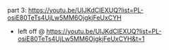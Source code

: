 part 3: https://youtu.be/UIJKdCIEXUQ?list=PL-osiE80TeTs4UjLw5MM6OjgkjFeUxCYH

- left off @ https://youtu.be/UIJKdCIEXUQ?list=PL-osiE80TeTs4UjLw5MM6OjgkjFeUxCYH&t=1
